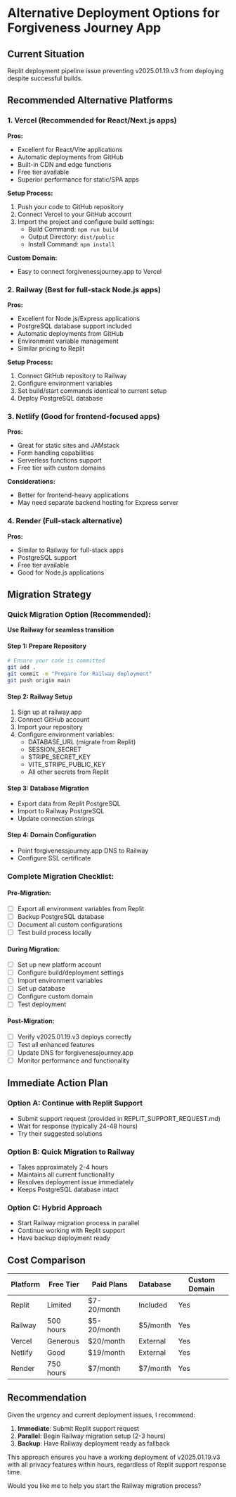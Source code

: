 # Alternative Deployment Options for Forgiveness Journey App

## Current Situation
Replit deployment pipeline issue preventing v2025.01.19.v3 from deploying despite successful builds.

## Recommended Alternative Platforms

### 1. **Vercel** (Recommended for React/Next.js apps)
**Pros:**
- Excellent for React/Vite applications
- Automatic deployments from GitHub
- Built-in CDN and edge functions
- Free tier available
- Superior performance for static/SPA apps

**Setup Process:**
1. Push your code to GitHub repository
2. Connect Vercel to your GitHub account
3. Import the project and configure build settings:
   - Build Command: `npm run build`
   - Output Directory: `dist/public`
   - Install Command: `npm install`

**Custom Domain:**
- Easy to connect forgivenessjourney.app to Vercel

### 2. **Railway** (Best for full-stack Node.js apps)
**Pros:**
- Excellent for Node.js/Express applications
- PostgreSQL database support included
- Automatic deployments from GitHub
- Environment variable management
- Similar pricing to Replit

**Setup Process:**
1. Connect GitHub repository to Railway
2. Configure environment variables
3. Set build/start commands identical to current setup
4. Deploy PostgreSQL database

### 3. **Netlify** (Good for frontend-focused apps)
**Pros:**
- Great for static sites and JAMstack
- Form handling capabilities
- Serverless functions support
- Free tier with custom domains

**Considerations:**
- Better for frontend-heavy applications
- May need separate backend hosting for Express server

### 4. **Render** (Full-stack alternative)
**Pros:**
- Similar to Railway for full-stack apps
- PostgreSQL support
- Free tier available
- Good for Node.js applications

## Migration Strategy

### Quick Migration Option (Recommended):
**Use Railway for seamless transition**

#### Step 1: Prepare Repository
```bash
# Ensure your code is committed
git add .
git commit -m "Prepare for Railway deployment"
git push origin main
```

#### Step 2: Railway Setup
1. Sign up at railway.app
2. Connect GitHub account
3. Import your repository
4. Configure environment variables:
   - DATABASE_URL (migrate from Replit)
   - SESSION_SECRET
   - STRIPE_SECRET_KEY
   - VITE_STRIPE_PUBLIC_KEY
   - All other secrets from Replit

#### Step 3: Database Migration
- Export data from Replit PostgreSQL
- Import to Railway PostgreSQL
- Update connection strings

#### Step 4: Domain Configuration
- Point forgivenessjourney.app DNS to Railway
- Configure SSL certificate

### Complete Migration Checklist:

#### Pre-Migration:
- [ ] Export all environment variables from Replit
- [ ] Backup PostgreSQL database
- [ ] Document all custom configurations
- [ ] Test build process locally

#### During Migration:
- [ ] Set up new platform account
- [ ] Configure build/deployment settings
- [ ] Import environment variables
- [ ] Set up database
- [ ] Configure custom domain
- [ ] Test deployment

#### Post-Migration:
- [ ] Verify v2025.01.19.v3 deploys correctly
- [ ] Test all enhanced features
- [ ] Update DNS for forgivenessjourney.app
- [ ] Monitor performance and functionality

## Immediate Action Plan

### Option A: Continue with Replit Support
- Submit support request (provided in REPLIT_SUPPORT_REQUEST.md)
- Wait for response (typically 24-48 hours)
- Try their suggested solutions

### Option B: Quick Migration to Railway
- Takes approximately 2-4 hours
- Maintains all current functionality
- Resolves deployment issue immediately
- Keeps PostgreSQL database intact

### Option C: Hybrid Approach
- Start Railway migration process in parallel
- Continue working with Replit support
- Have backup deployment ready

## Cost Comparison

| Platform | Free Tier | Paid Plans | Database | Custom Domain |
|----------|-----------|------------|----------|---------------|
| Replit   | Limited   | $7-20/month| Included | Yes |
| Railway  | 500 hours| $5-20/month| $5/month | Yes |
| Vercel   | Generous  | $20/month  | External | Yes |
| Netlify  | Good      | $19/month  | External | Yes |
| Render   | 750 hours | $7/month   | $7/month | Yes |

## Recommendation

Given the urgency and current deployment issues, I recommend:

1. **Immediate**: Submit Replit support request
2. **Parallel**: Begin Railway migration setup (2-3 hours)
3. **Backup**: Have Railway deployment ready as fallback

This approach ensures you have a working deployment of v2025.01.19.v3 with all privacy features within hours, regardless of Replit support response time.

Would you like me to help you start the Railway migration process?